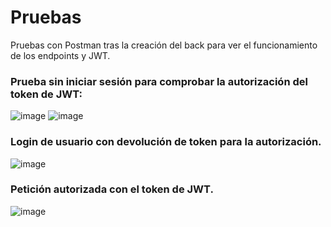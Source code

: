 # Pruebas

Pruebas con Postman tras la creación del back para ver el funcionamiento de los endpoints y JWT.

### Prueba sin iniciar sesión para comprobar la autorización del token de JWT:
![image](https://github.com/Xperza/integracion-dam/assets/90802641/a7d4ee56-9918-4c2a-9ae9-06235ef6fcdc)
![image](https://github.com/Xperza/integracion-dam/assets/90802641/985f7a0d-7cb1-4f64-858f-977af8cdfec0)

### Login de usuario con devolución de token para la autorización.
![image](https://github.com/Xperza/integracion-dam/assets/90802641/7bff44aa-be35-45d2-814c-43608ebfc12c)

### Petición autorizada con el token de JWT.
![image](https://github.com/Xperza/integracion-dam/assets/90802641/bfb395c5-e43e-4231-b247-4279ee662003)
